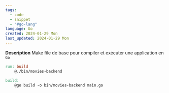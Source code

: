 ```yaml
---
tags:
  - code
  - snippet
  - "#go-lang"
language: Go
created: 2024-01-29 Mon
last_updated: 2024-01-29 Mon
---
```

**Description**
Make file de base pour compiler et exécuter une application en `Go`

```Makefile
run: build
    @./bin/movies-backend

build:
    @go build -o bin/movies-backend main.go
```